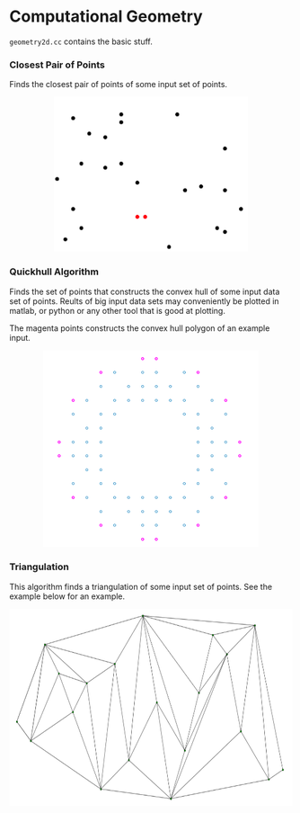 Computational Geometry
===================================

`geometry2d.cc` contains the basic stuff. 

### Closest Pair of Points
Finds the closest pair of points of some input set of points.

<p align="center">
<img src="images/closest.png" height="275" alt="Screenshot"/>
</p>


### Quickhull Algorithm
Finds the set of points that constructs the convex hull of some input data set of points.
Reults of big input data sets may conveniently be plotted in matlab, or python or any other tool that is good at plotting.

The magenta points constructs the convex hull polygon of an example input. 

<p align="center">
<img src="images/conv_hull.png" height="350" alt="Screenshot"/>
</p>

### Triangulation
This algorithm finds a triangulation of some input set of points.
See the example below for an example.

<p align="center">
<img src="images/triangul2.png" height="350" alt="Screenshot"/>
</p>
